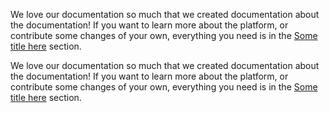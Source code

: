 We love our documentation so much that we created documentation about
the documentation! If you want to learn more about the platform, or
contribute some changes of your own, everything you need is in the
[Some title here](../md_files/extract_title.md) section.

We love our documentation so much that we created documentation about
the documentation! If you want to learn more about the platform, or
contribute some changes of your own, everything you need is in the
[Some title here](../md_files/extract_title.md) section.
